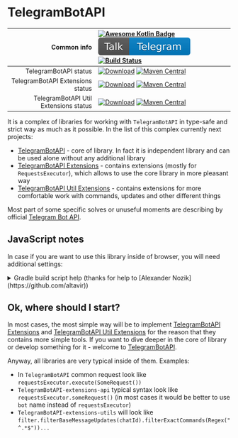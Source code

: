 # TelegramBotAPI

| Common info                           | [![Awesome Kotlin Badge](https://kotlin.link/awesome-kotlin.svg)](https://github.com/KotlinBy/awesome-kotlin) [![Chat in Telegram](badges/chat.svg)](https://t.me/InMoTelegramBotAPI) [![Build Status](https://travis-ci.com/InsanusMokrassar/TelegramBotAPI.svg?branch=master)](https://travis-ci.com/InsanusMokrassar/TelegramBotAPI)                                                                                                                                                          |
| -------------------------------------:|:------------------------------------------------------------------------------------------------------------------------------------------------------------------------------------------------------------------------------------------------------------------------------------------------------------------------------------------------------------------------------------------------------------------------------------------------------------------------------------------------ |
| TelegramBotAPI status                 | [![Download](https://api.bintray.com/packages/insanusmokrassar/StandardRepository/TelegramBotAPI/images/download.svg)](https://bintray.com/insanusmokrassar/StandardRepository/TelegramBotAPI/_latestVersion) [![Maven Central](https://maven-badges.herokuapp.com/maven-central/com.github.insanusmokrassar/TelegramBotAPI/badge.svg)](https://maven-badges.herokuapp.com/maven-central/com.github.insanusmokrassar/TelegramBotAPI)                                                             |
| TelegramBotAPI Extensions status      | [![Download](https://api.bintray.com/packages/insanusmokrassar/StandardRepository/TelegramBotAPI-extensions-api/images/download.svg)](https://bintray.com/insanusmokrassar/StandardRepository/TelegramBotAPI-extensions-api/_latestVersion) [![Maven Central](https://maven-badges.herokuapp.com/maven-central/com.github.insanusmokrassar/TelegramBotAPI-extensions-api/badge.svg)](https://maven-badges.herokuapp.com/maven-central/com.github.insanusmokrassar/TelegramBotAPI-extensions-api) |
| TelegramBotAPI Util Extensions status | [![Download](https://api.bintray.com/packages/insanusmokrassar/StandardRepository/TelegramBotAPI-extensions-utils/images/download.svg)](https://bintray.com/insanusmokrassar/StandardRepository/TelegramBotAPI-extensions-utils/_latestVersion) [![Maven Central](https://maven-badges.herokuapp.com/maven-central/com.github.insanusmokrassar/TelegramBotAPI-extensions-utils/badge.svg)](https://maven-badges.herokuapp.com/maven-central/com.github.insanusmokrassar/TelegramBotAPI-extensions-utils) |

It is a complex of libraries for working with `TelegramBotAPI` in type-safe and strict way as much as it possible. In
the list of this complex currently next projects:

* [TelegramBotAPI](TelegramBotAPI/README.md) - core of library. In fact it is independent library and can be used alone
  without any additional library
* [TelegramBotAPI Extensions](TelegramBotAPI-extensions-api/README.md) - contains extensions (mostly for
  `RequestsExecutor`), which allows to use the core library in more pleasant way
* [TelegramBotAPI Util Extensions](TelegramBotAPI-extensions-utils/README.md) - contains extensions for more comfortable
work with commands, updates and other different things

Most part of some specific solves or unuseful
moments are describing by official [Telegram Bot API](https://core.telegram.org/bots/api).

## JavaScript notes

In case if you are want to use this library inside of browser, you will need additional settings:

<details>
<summary>Gradle build script help (thanks for help to [Alexander Nozik](https://github.com/altavir))</summary>

```groovy
dependencies {
    /* ... */

    implementation "com.github.insanusmokrassar:TelegramBotAPI:$tgbot_api_version"
    implementation "com.github.insanusmokrassar:TelegramBotAPI-extensions-api:$tgbot_api_version" // optional
    implementation "com.github.insanusmokrassar:TelegramBotAPI-extensions-utils:$tgbot_api_version" // optional

    /* Block of dependencies for correct building in browser */
    implementation(npm("fs"))
    implementation(npm("bufferutil"))
    implementation(npm("utf-8-validate"))
    implementation(npm("abort-controller"))
    implementation(npm("text-encoding"))
}

/* ... */

kotlin {
    target {
        browser {
            /* Block for fix of exception in absence of some functionality, https://github.com/ktorio/ktor/issues/1339 */
            dceTask {
                dceOptions {
                    keep("ktor-ktor-io.\$\$importsForInline\$\$.ktor-ktor-io.io.ktor.utils.io")
                }
            }
        }
    }
}
```

</details>

## Ok, where should I start?

In most cases, the most simple way will be to implement
[TelegramBotAPI Extensions](TelegramBotAPI-extensions-api/README.md) and
[TelegramBotAPI Util Extensions](TelegramBotAPI-extensions-utils/README.md) for the reason that they contains more
simple tools. If you want to dive deeper in the core of library or develop something for it - welcome to
[TelegramBotAPI](TelegramBotAPI/README.md).

Anyway, all libraries are very typical inside of them. Examples:

* In `TelegramBotAPI` common request look like `requestsExecutor.execute(SomeRequest())`
* `TelegramBotAPI-extensions-api` typical syntax look like `requestsExecutor.someRequest()` (in most cases it would be
better to use `bot` name instead of `requestsExecutor`)
* `TelegramBotAPI-extensions-utils` will look like `filter.filterBaseMessageUpdates(chatId).filterExactCommands(Regex("^.*$"))...`
